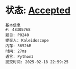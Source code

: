 # 状态: [Accepted](http://xzmdsa.openjudge.cn/2024hw1tmp/solution/48296796/)

```
基本信息
#: 48305768
题目: P0240
提交人: Kaleidoscope
内存: 3652kB
时间: 27ms
语言: Python3
提交时间: 2025-02-18 22:59:25
```
